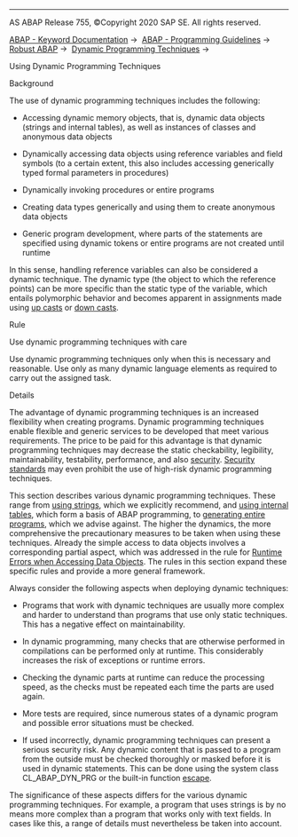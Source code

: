   

* * *

AS ABAP Release 755, ©Copyright 2020 SAP SE. All rights reserved.

[ABAP - Keyword Documentation](javascript:call_link\('abenabap.htm'\)) →  [ABAP - Programming Guidelines](javascript:call_link\('abenabap_pgl.htm'\)) →  [Robust ABAP](javascript:call_link\('abenrobust_abap_guidl.htm'\)) →  [Dynamic Programming Techniques](javascript:call_link\('abendynamic_prog_technique_guidl.htm'\)) → 

Using Dynamic Programming Techniques

Background

The use of dynamic programming techniques includes the following:

-   Accessing dynamic memory objects, that is, dynamic data objects (strings and internal tables), as well as instances of classes and anonymous data objects

-   Dynamically accessing data objects using reference variables and field symbols (to a certain extent, this also includes accessing generically typed formal parameters in procedures)

-   Dynamically invoking procedures or entire programs

-   Creating data types generically and using them to create anonymous data objects

-   Generic program development, where parts of the statements are specified using dynamic tokens or entire programs are not created until runtime

In this sense, handling reference variables can also be considered a dynamic technique. The dynamic type (the object to which the reference points) can be more specific than the static type of the variable, which entails polymorphic behavior and becomes apparent in assignments made using [up casts](javascript:call_link\('abenup_cast_glosry.htm'\) "Glossary Entry") or [down casts](javascript:call_link\('abendown_cast_glosry.htm'\) "Glossary Entry").

Rule

Use dynamic programming techniques with care

Use dynamic programming techniques only when this is necessary and reasonable. Use only as many dynamic language elements as required to carry out the assigned task.

Details

The advantage of dynamic programming techniques is an increased flexibility when creating programs. Dynamic programming techniques enable flexible and generic services to be developed that meet various requirements. The price to be paid for this advantage is that dynamic programming techniques may decrease the static checkability, legibility, maintainability, testability, performance, and also [security](javascript:call_link\('abenabap_security.htm'\)). [Security standards](javascript:call_link\('abencorrectness_quality_guidl.htm'\) "Guideline") may even prohibit the use of high-risk dynamic programming techniques.

This section describes various dynamic programming techniques. These range from [using strings](javascript:call_link\('abenstrings_guidl.htm'\) "Guideline"), which we explicitly recommend, and [using internal tables](javascript:call_link\('abenitab_guidl.htm'\) "Guideline"), which form a basis of ABAP programming, to [generating entire programs](javascript:call_link\('abengeneric_progr_guidl.htm'\) "Guideline"), which we advise against. The higher the dynamics, the more comprehensive the precautionary measures to be taken when using these techniques. Already the simple access to data objects involves a corresponding partial aspect, which was addressed in the rule for [Runtime Errors when Accessing Data Objects](javascript:call_link\('abenruntime_error_dyn_proc_guidl.htm'\) "Guideline"). The rules in this section expand these specific rules and provide a more general framework.

Always consider the following aspects when deploying dynamic techniques:

-   Programs that work with dynamic techniques are usually more complex and harder to understand than programs that use only static techniques. This has a negative effect on maintainability.

-   In dynamic programming, many checks that are otherwise performed in compilations can be performed only at runtime. This considerably increases the risk of exceptions or runtime errors.

-   Checking the dynamic parts at runtime can reduce the processing speed, as the checks must be repeated each time the parts are used again.

-   More tests are required, since numerous states of a dynamic program and possible error situations must be checked.

-   If used incorrectly, dynamic programming techniques can present a serious security risk. Any dynamic content that is passed to a program from the outside must be checked thoroughly or masked before it is used in dynamic statements. This can be done using the system class CL\_ABAP\_DYN\_PRG or the built-in function [escape](javascript:call_link\('abenescape_functions.htm'\)).

The significance of these aspects differs for the various dynamic programming techniques. For example, a program that uses strings is by no means more complex than a program that works only with text fields. In cases like this, a range of details must nevertheless be taken into account.
